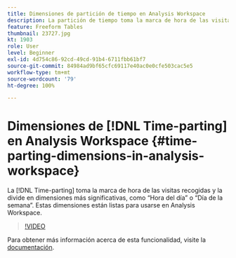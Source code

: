 ```yaml
---
title: Dimensiones de partición de tiempo en Analysis Workspace
description: La partición de tiempo toma la marca de hora de las visitas recogidas y la divide en dimensiones más significativas, como “Hora del día” o “Día de la semana”. Estas dimensiones están listas para usarse en Analysis Workspace.
feature: Freeform Tables
thumbnail: 23727.jpg
kt: 1903
role: User
level: Beginner
exl-id: 4d754c86-92cd-49cd-91b4-6711fbb61bf7
source-git-commit: 84984ad9bf65cfc69117e40ac0e0cfe503cac5e5
workflow-type: tm+mt
source-wordcount: '79'
ht-degree: 100%

---
```


# Dimensiones de [!DNL Time-parting] en Analysis Workspace {#time-parting-dimensions-in-analysis-workspace}

La [!DNL Time-parting] toma la marca de hora de las visitas recogidas y la divide en dimensiones más significativas, como “Hora del día” o “Día de la semana”. Estas dimensiones están listas para usarse en Analysis Workspace.

>[!VIDEO](https://video.tv.adobe.com/v/23727/?quality=12&learn=on)

Para obtener más información acerca de esta funcionalidad, visite la [documentación](https://experienceleague.adobe.com/docs/analytics/analyze/analysis-workspace/components/dimensions/time-parting-dimensions.html?lang=es).
